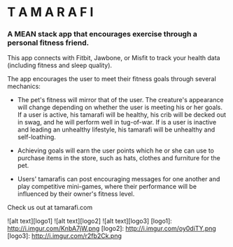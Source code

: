 # T A M A R A F I

### A MEAN stack app that encourages exercise through a personal fitness friend. 


This app connects with Fitbit, Jawbone, or Misfit to track your health data (including fitness and sleep quality).  

The app encourages the user to meet their fitness goals through several mechanics:

* The pet's fitness will mirror that of the user. The creature's appearance will change depending on whether the user is meeting his or her goals. If a user is active, his tamarafi will be healthy, his crib will be decked out in swag, and he will perform well in tug-of-war. If is a user is inactive and leading an unhealthy lifestyle, his tamarafi will be unhealthy and self-loathing.

* Achieving goals will earn the user points which he or she can use to purchase items in the store, such as hats, clothes and furniture for the pet.

* Users' tamarafis can post encouraging messages for one another and play competitive mini-games, where their performance will be influenced by their owner's fitness level.

Check us out at tamarafi.com

![alt text][logo1]
![alt text][logo2]
![alt text][logo3]
[logo1]: http://i.imgur.com/KnbA7jW.png
[logo2]: http://i.imgur.com/oy0diTY.png
[logo3]: http://i.imgur.com/r2fb2Ck.png
